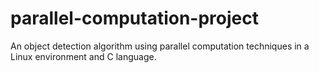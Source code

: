 # parallel-computation-project
An object detection algorithm using parallel computation techniques in a Linux environment and C language. 
